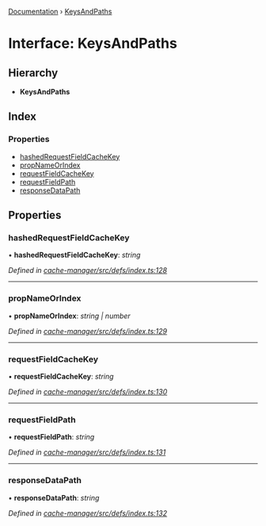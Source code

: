 [Documentation](../README.md) › [KeysAndPaths](keysandpaths.md)

# Interface: KeysAndPaths

## Hierarchy

* **KeysAndPaths**

## Index

### Properties

* [hashedRequestFieldCacheKey](keysandpaths.md#hashedrequestfieldcachekey)
* [propNameOrIndex](keysandpaths.md#propnameorindex)
* [requestFieldCacheKey](keysandpaths.md#requestfieldcachekey)
* [requestFieldPath](keysandpaths.md#requestfieldpath)
* [responseDataPath](keysandpaths.md#responsedatapath)

## Properties

###  hashedRequestFieldCacheKey

• **hashedRequestFieldCacheKey**: *string*

*Defined in [cache-manager/src/defs/index.ts:128](https://github.com/badbatch/graphql-box/blob/5f479b8/packages/cache-manager/src/defs/index.ts#L128)*

___

###  propNameOrIndex

• **propNameOrIndex**: *string | number*

*Defined in [cache-manager/src/defs/index.ts:129](https://github.com/badbatch/graphql-box/blob/5f479b8/packages/cache-manager/src/defs/index.ts#L129)*

___

###  requestFieldCacheKey

• **requestFieldCacheKey**: *string*

*Defined in [cache-manager/src/defs/index.ts:130](https://github.com/badbatch/graphql-box/blob/5f479b8/packages/cache-manager/src/defs/index.ts#L130)*

___

###  requestFieldPath

• **requestFieldPath**: *string*

*Defined in [cache-manager/src/defs/index.ts:131](https://github.com/badbatch/graphql-box/blob/5f479b8/packages/cache-manager/src/defs/index.ts#L131)*

___

###  responseDataPath

• **responseDataPath**: *string*

*Defined in [cache-manager/src/defs/index.ts:132](https://github.com/badbatch/graphql-box/blob/5f479b8/packages/cache-manager/src/defs/index.ts#L132)*

